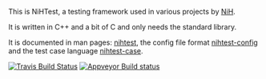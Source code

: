 This is NiHTest, a testing framework used in various projects by [NiH](https://www.nih.at/).

It is written in C++ and a bit of C and only needs the standard library.

It is documented in man pages: [nihtest](https://raw.githack.com/nih-at/nihtest/master/man/nihtest.html), the config
file format [nihtest-config](https://raw.githack.com/nih-at/nihtest/master/man/nihtest-config.html) and the test
case language [nihtest-case](https://raw.githack.com/nih-at/nihtest/master/man/nihtest-case.html).

[![Travis Build Status](https://travis-ci.com/nih-at/nihtest.svg?branch=master)](https://travis-ci.com/nih-at/nihtest)
[![Appveyor Build status](https://ci.appveyor.com/api/projects/status/15uyho5k9tmlrtyc?svg=true)](https://ci.appveyor.com/project/nih-at/nihtest)
